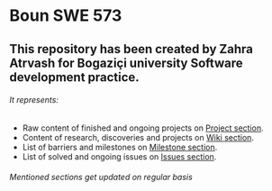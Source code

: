 # Boun SWE 573
## This repository has been created by Zahra Atrvash for Bogaziçi university Software development practice.
###### It represents: 
- Raw content of finished and ongoing projects on [Project section](https://github.com/sahar-avsh/Zahra-Atrvash/projects).
- Content of research, discoveries and projects on [Wiki section](https://github.com/sahar-avsh/Zahra-Atrvash/wiki).
- List of barriers and milestones on [Milestone section](https://github.com/sahar-avsh/Zahra-Atrvash/milestones).
- List of solved and ongoing issues on [Issues section](https://github.com/sahar-avsh/Zahra-Atrvash/issues).
###### Mentioned sections get updated on regular basis
